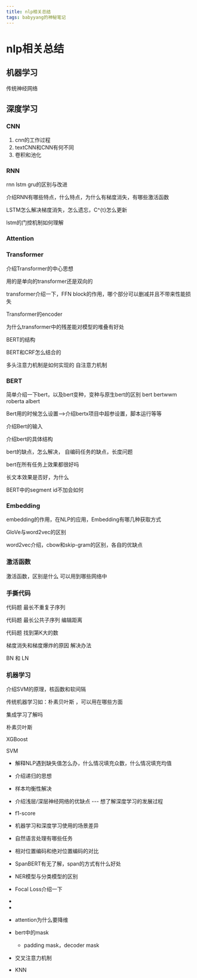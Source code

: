 ```yaml
---
title: nlp相关总结
tags: babyyang的神秘笔记
---
```


# nlp相关总结

## 机器学习

传统神经网络

## 深度学习

### CNN

1. cnn的工作过程
2. textCNN和CNN有何不同
3. 卷积和池化



### RNN

rnn lstm gru的区别与改进

介绍RNN有哪些特点，什么特点，为什么有梯度消失，有哪些激活函数

LSTM怎么解决梯度消失，怎么遗忘，C^{t}怎么更新

lstm的门控机制如何理解



### Attention



### Transformer

介绍Transformer的中心思想

用的是单向的transformer还是双向的

transformer介绍一下，FFN block的作用，哪个部分可以删减并且不带来性能损失

Transformer的encoder

为什么transformer中的残差能对模型的堆叠有好处

BERT的结构

BERT和CRF怎么结合的

多头注意力机制是如何实现的 自注意力机制



### BERT

简单介绍一下bert，以及bert变种，变种与原生bert的区别 bert bertwwm  roberta  albert

Bert用的时候怎么设置—>介绍bertx项目中超参设置，脚本运行等等

介绍Bert的输入

介绍bert的具体结构

bert的缺点，怎么解决， 自编码任务的缺点，长度问题

bert在所有任务上效果都很好吗

长文本效果是否好，为什么

BERT中的segment id不加会如何



### Embedding

embedding的作用，在NLP的应用，Embedding有哪几种获取方式

GloVe与word2vec的区别

word2vec介绍，cbow和skip-gram的区别，各自的优缺点





### 激活函数

激活函数，区别是什么  可以用到哪些网络中



### 手撕代码

代码题  最长不重复子序列

代码题  最长公共子序列  编辑距离

代码题  找到第K大的数

梯度消失和梯度爆炸的原因  解决办法

BN 和 LN



### 机器学习

介绍SVM的原理，核函数和软间隔

传统机器学习如：朴素贝叶斯 ，可以用在哪些方面

集成学习了解吗

朴素贝叶斯

XGBoost

SVM



- 解释NLP遇到缺失值怎么办，什么情况填充众数，什么情况填充均值
- 介绍递归的思想
- 样本均衡性解决
- 介绍浅层/深层神经网络的优缺点 --- 想了解深度学习的发展过程
- f1-score

- 机器学习和深度学习使用的场景差异

- 自然语言处理有哪些任务



- 相对位置编码和绝对位置编码的对比
- SpanBERT有无了解，span的方式有什么好处
- NER模型与分类模型的区别
- Focal Loss介绍一下

- 
- 
- attention为什么要降维
- bert中的mask
  - padding mask，decoder mask
- 交叉注意力机制
- KNN

